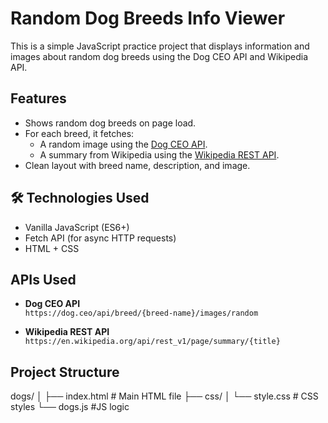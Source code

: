 #  Random Dog Breeds Info Viewer

This is a simple JavaScript practice project that displays information and images about random dog breeds using the Dog CEO API and Wikipedia API.

## Features

- Shows  random dog breeds on page load.
- For each breed, it fetches:
  - A random image using the [Dog CEO API](https://dog.ceo/dog-api/).
  - A summary from Wikipedia using the [Wikipedia REST API](https://en.wikipedia.org/api/rest_v1/).
- Clean layout with breed name, description, and image.

## 🛠️ Technologies Used

- Vanilla JavaScript (ES6+)
- Fetch API (for async HTTP requests)
- HTML + CSS

## APIs Used

- **Dog CEO API**  
  `https://dog.ceo/api/breed/{breed-name}/images/random`

- **Wikipedia REST API**  
  `https://en.wikipedia.org/api/rest_v1/page/summary/{title}`


## Project Structure

dogs/
│
├── index.html          # Main HTML file
├── css/
│   └── style.css       # CSS styles
└── dogs.js             #JS logic   
